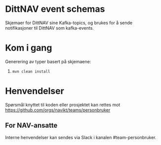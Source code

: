 # DittNAV event schemas

Skjemaer for DittNAV sine Kafka-topics, og brukes for å sende notifikasjoner til DittNAV som kafka-events.

# Kom i gang

Generering av typer basert på skjemaene:

1. `mvn clean install`

# Henvendelser

Spørsmål knyttet til koden eller prosjektet kan rettes mot https://github.com/orgs/navikt/teams/personbruker

## For NAV-ansatte

Interne henvendelser kan sendes via Slack i kanalen #team-personbruker.
